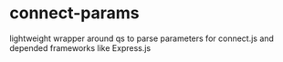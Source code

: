 # connect-params
lightweight wrapper around qs to parse parameters for connect.js and depended frameworks like Express.js
